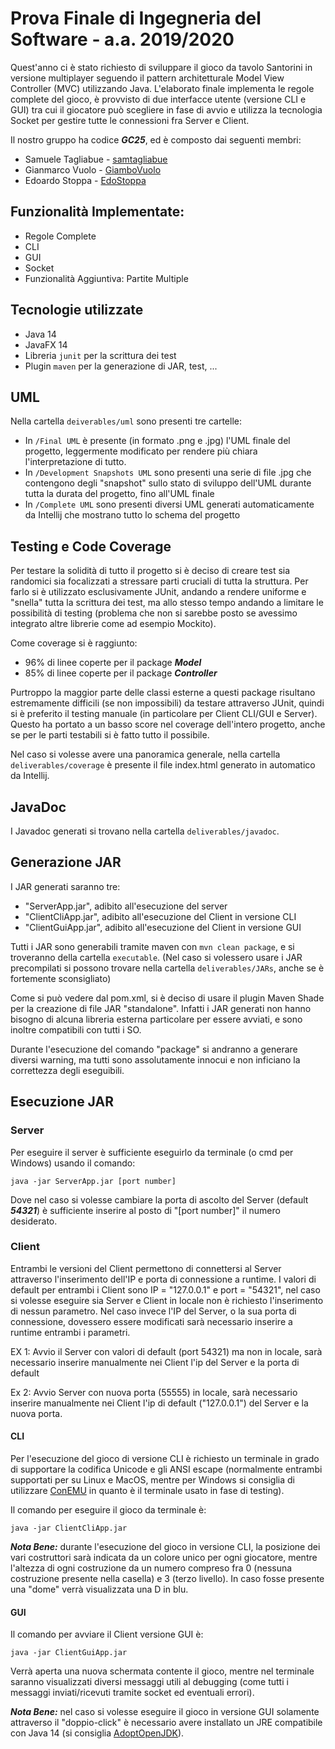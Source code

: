 # Prova Finale di Ingegneria del Software - a.a. 2019/2020

Quest'anno ci è stato richiesto di sviluppare il gioco da tavolo Santorini 
in versione multiplayer seguendo il pattern architetturale Model View Controller (MVC) utilizzando Java. 
L'elaborato finale implementa le regole complete del gioco, è provvisto di due interfacce utente (versione CLI e GUI) 
tra cui il giocatore può scegliere in fase di avvio e utilizza la tecnologia Socket per gestire tutte le connessioni 
fra Server e Client.

Il nostro gruppo ha codice ***GC25***, ed è composto dai seguenti membri:
- Samuele Tagliabue - [samtagliabue](https://github.com/samtagliabue)
- Gianmarco Vuolo - [GiamboVuolo](https://github.com/GiamboVuolo)
- Edoardo Stoppa - [EdoStoppa](https://github.com/EdoStoppa)

## Funzionalità Implementate:

- Regole Complete
- CLI 
- GUI 
- Socket 
- Funzionalità Aggiuntiva: Partite Multiple

## Tecnologie utilizzate

- Java 14
- JavaFX 14
- Libreria `junit` per la scrittura dei test
- Plugin `maven` per la generazione di JAR, test, ...

## UML

Nella cartella `deiverables/uml` sono presenti tre cartelle:

- In `/Final UML` è presente (in formato .png e .jpg) l'UML finale del progetto, leggermente modificato per rendere più 
chiara l'interpretazione di tutto.
- In `/Development Snapshots UML` sono presenti una serie di file .jpg che contengono degli "snapshot" sullo stato di sviluppo
dell'UML durante tutta la durata del progetto, fino all'UML finale
- In `/Complete UML` sono presenti diversi UML generati automaticamente da Intellij che mostrano tutto lo schema del progetto

## Testing e Code Coverage
Per testare la solidità di tutto il progetto si è deciso di creare test sia randomici sia focalizzati a stressare parti cruciali
di tutta la struttura. Per farlo si è utilizzato esclusivamente JUnit, andando a rendere uniforme e "snella" tutta la scrittura
dei test, ma allo stesso tempo andando a limitare le possibilità di testing (problema che non si sarebbe posto se avessimo 
integrato altre librerie come ad esempio Mockito).
 
Come coverage si è raggiunto:
- 96% di linee coperte per il package ***Model***
- 85% di linee coperte per il package ***Controller***

Purtroppo la maggior parte delle classi esterne a questi package risultano estremamente difficili (se non impossibili) da testare 
attraverso JUnit, quindi si è preferito il testing manuale (in particolare per Client CLI/GUI e Server). Questo ha portato a un
basso score nel coverage dell'intero progetto, anche se per le parti testabili si è fatto tutto il possibile.

Nel caso si volesse avere una panoramica generale, nella cartella `deliverables/coverage` è presente il file index.html generato
in automatico da Intellij.

## JavaDoc

I Javadoc generati si trovano nella cartella `deliverables/javadoc`.

## Generazione JAR

I JAR generati saranno tre:
- "ServerApp.jar", adibito all'esecuzione del server
- "ClientCliApp.jar", adibito all'esecuzione del Client in versione CLI
- "ClientGuiApp.jar", adibito all'esecuzione del Client in versione GUI

Tutti i JAR sono generabili tramite maven con `mvn clean package`, e si troveranno della cartella `executable`. 
(Nel caso si volessero usare i JAR precompilati si possono trovare nella cartella `deliverables/JARs`, anche se è fortemente
sconsigliato) 

Come si può vedere dal pom.xml, si è deciso di usare il plugin Maven Shade per la creazione di file JAR "standalone". 
Infatti i JAR generati non hanno bisogno di alcuna libreria esterna particolare per essere avviati, e sono inoltre 
compatibili con tutti i SO.

Durante l'esecuzione del comando "package" si andranno a generare diversi warning, ma tutti sono assolutamente innocui 
e non inficiano la correttezza degli eseguibili.


## Esecuzione JAR

### Server
Per eseguire il server è sufficiente eseguirlo da terminale (o cmd per Windows) usando il comando:
```
java -jar ServerApp.jar [port number]
```
Dove nel caso si volesse cambiare la porta di ascolto del Server (default ***54321***) è sufficiente inserire al posto di "\[port number\]"
il numero desiderato.

### Client
Entrambi le versioni del Client permettono di connettersi al Server attraverso l'inserimento dell'IP e porta di connessione a runtime.
I valori di default per entrambi i Client sono IP = "127.0.0.1" e port = "54321", nel caso si volesse eseguire sia Server e Client
in locale non è richiesto l'inserimento di nessun parametro. Nel caso invece l'IP del Server, o la sua porta di connessione, dovessero
essere modificati sarà necessario inserire a runtime entrambi i parametri.

EX 1:
Avvio il Server con valori di default (port 54321) ma non in locale, sarà necessario inserire manualmente nei Client l'ip del Server
e la porta di default

Ex 2:
Avvio Server con nuova porta (55555) in locale, sarà necessario inserire manualmente nei Client l'ip di default ("127.0.0.1")
del Server e la nuova porta.

#### CLI
Per l'esecuzione del gioco di versione CLI è richiesto un terminale in grado di supportare la codifica Unicode e gli
ANSI escape (normalmente entrambi supportati per su Linux e MacOS, mentre per Windows si consiglia di utilizzare 
[ConEMU](https://conemu.github.io/) in quanto è il terminale usato in fase di testing).

Il comando per eseguire il gioco da terminale è:
```
java -jar ClientCliApp.jar
```

***Nota Bene:*** durante l'esecuzione del gioco in versione CLI, la posizione dei vari costruttori sarà indicata da un colore 
unico per ogni giocatore, mentre l'altezza di ogni costruzione da un numero compreso fra 0 (nessuna costruzione presente nella 
casella) e 3 (terzo livello). In caso fosse presente una "dome" verrà visualizzata una D in blu.

#### GUI
Il comando per avviare il Client versione GUI è:
```
java -jar ClientGuiApp.jar
```
Verrà aperta una nuova schermata contente il gioco, mentre nel terminale saranno visualizzati diversi messaggi utili
al debugging (come tutti i messaggi inviati/ricevuti tramite socket ed eventuali errori).

***Nota Bene:*** nel caso si volesse eseguire il gioco in versione GUI solamente attraverso il "doppio-click" è necessario 
avere installato un JRE compatibile con Java 14 
(si consiglia [AdoptOpenJDK](https://adoptopenjdk.net/releases.html)).